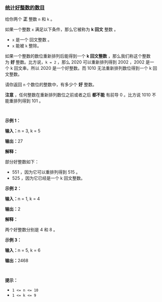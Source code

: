 ### [统计好整数的数目](https://leetcode-cn.com/problems/find-the-count-of-good-integers)

<p>给你两个 <strong>正</strong>&nbsp;整数&nbsp;<code>n</code> 和&nbsp;<code>k</code>&nbsp;。</p>

<p>如果一个整数&nbsp;<code>x</code>&nbsp;满足以下条件，那么它被称为 <strong>k</strong><strong>&nbsp;回文</strong>&nbsp;整数&nbsp;。</p>

<ul>
	<li><code>x</code>&nbsp;是一个&nbsp;<span data-keyword="palindrome-integer">回文整数 。</span></li>
	<li><code>x</code>&nbsp;能被 <code>k</code>&nbsp;整除。</li>
</ul>

<p>如果一个整数的数位重新排列后能得到一个 <strong>k 回文整数</strong>&nbsp;，那么我们称这个整数为&nbsp;<strong>好 </strong>整数。比方说，<code>k = 2</code>&nbsp;，那么&nbsp;2020 可以重新排列得到 2002 ，2002 是一个 k 回文串，所以 2020 是一个好整数。而 1010 无法重新排列数位得到一个 k 回文整数。</p>

<p>请你返回 <code>n</code>&nbsp;个数位的整数中，有多少个 <strong>好</strong>&nbsp;整数。</p>

<p><b>注意</b>&nbsp;，任何整数在重新排列数位之前或者之后 <strong>都不能</strong> 有前导 0 。比方说 1010 不能重排列得到&nbsp;101 。</p>

<p>&nbsp;</p>

<p><strong class="example">示例 1：</strong></p>

<div class="example-block">
<p><span class="example-io"><b>输入：</b>n = 3, k = 5</span></p>

<p><span class="example-io"><b>输出：</b>27</span></p>

<p><b>解释：</b></p>

<p>部分好整数如下：</p>

<ul>
	<li>551 ，因为它可以重排列得到 515 。</li>
	<li>525 ，因为它已经是一个 k 回文整数。</li>
</ul>
</div>

<p><strong class="example">示例 2：</strong></p>

<div class="example-block">
<p><span class="example-io"><b>输入：</b>n = 1, k = 4</span></p>

<p><span class="example-io"><b>输出：</b>2</span></p>

<p><strong>解释：</strong></p>

<p>两个好整数分别是 4 和 8 。</p>
</div>

<p><strong class="example">示例 3：</strong></p>

<div class="example-block">
<p><span class="example-io"><b>输入：</b>n = 5, k = 6</span></p>

<p><span class="example-io"><b>输出：</b>2468</span></p>
</div>

<p>&nbsp;</p>

<p><strong>提示：</strong></p>

<ul>
	<li><code>1 &lt;= n &lt;= 10</code></li>
	<li><code>1 &lt;= k &lt;= 9</code></li>
</ul>
